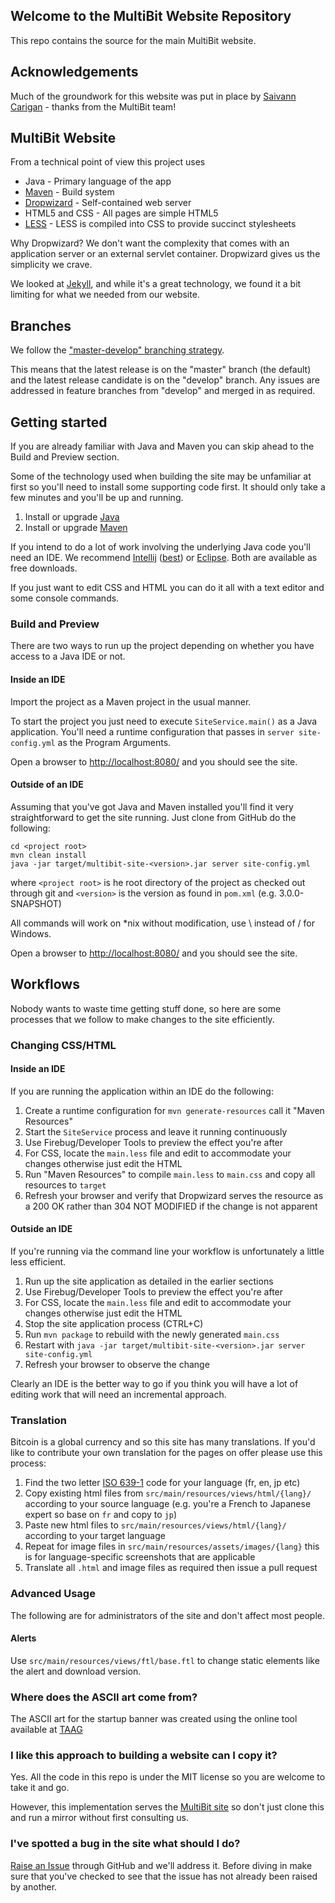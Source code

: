 ## Welcome to the MultiBit Website Repository

This repo contains the source for the main MultiBit website.

## Acknowledgements

Much of the groundwork for this website was put in place by [Saivann Carigan](https://github.com/saivann) - thanks from the MultiBit team!

## MultiBit Website

From a technical point of view this project uses

* Java - Primary language of the app
* [Maven](http://maven.apache.org/) - Build system
* [Dropwizard](http://dropwizard.codahale.com) - Self-contained web server
* HTML5 and CSS - All pages are simple HTML5
* [LESS](http://lesscss.org/) - LESS is compiled into CSS to provide succinct stylesheets

Why Dropwizard? We don't want the complexity that comes with an application server or an
external servlet container. Dropwizard gives us the simplicity we crave.

We looked at [Jekyll](https://github.com/mojombo/jekyll), and while it's a great technology, we
found it a bit limiting for what we needed from our website.

## Branches

We follow the ["master-develop" branching strategy](http://nvie.com/posts/a-successful-git-branching-model/).

This means that the latest release is on the "master" branch (the default) and the latest release candidate is on the "develop" branch.
Any issues are addressed in feature branches from "develop" and merged in as required.

## Getting started

If you are already familiar with Java and Maven you can skip ahead to the Build and Preview section.

Some of the technology used when building the site may be unfamiliar at first so you'll need to install some supporting
code first. It should only take a few minutes and you'll be up and running.

1. Install or upgrade [Java](https://java.com/en/download/index.jsp)
1. Install or upgrade [Maven](https://maven.apache.org/download.cgi)

If you intend to do a lot of work involving the underlying Java code you'll need an IDE. We recommend [Intellij](https://www.jetbrains.com/idea/download/)
([best](http://programmers.stackexchange.com/a/24231/7167)) or [Eclipse](https://www.eclipse.org/downloads/). Both are available as free downloads.

If you just want to edit CSS and HTML you can do it all with a text editor and some console commands.

### Build and Preview

There are two ways to run up the project depending on whether you have access to a Java IDE or not.

#### Inside an IDE

Import the project as a Maven project in the usual manner.

To start the project you just need to execute `SiteService.main()` as a Java application. You'll need a runtime configuration
that passes in `server site-config.yml` as the Program Arguments.

Open a browser to [http://localhost:8080/](http://localhost:8080/) and you should see the site.

#### Outside of an IDE

Assuming that you've got Java and Maven installed you'll find it very straightforward to get the site running. Just clone
from GitHub do the following:

```
cd <project root>
mvn clean install
java -jar target/multibit-site-<version>.jar server site-config.yml
```

where `<project root>` is he root directory of the project as checked out through git and `<version>` is the version
as found in `pom.xml` (e.g. 3.0.0-SNAPSHOT)

All commands will work on *nix without modification, use \ instead of / for Windows.

Open a browser to [http://localhost:8080/](http://localhost:8080/) and you should see the site.

## Workflows

Nobody wants to waste time getting stuff done, so here are some processes that we follow to make changes to the site
efficiently.

### Changing CSS/HTML

#### Inside an IDE

If you are running the application within an IDE do the following:

1. Create a runtime configuration for `mvn generate-resources` call it "Maven Resources"
1. Start the `SiteService` process and leave it running continuously
1. Use Firebug/Developer Tools to preview the effect you're after
1. For CSS, locate the `main.less` file and edit to accommodate your changes otherwise just edit the HTML
1. Run "Maven Resources" to compile `main.less` to `main.css` and copy all resources to `target`
1. Refresh your browser and verify that Dropwizard serves the resource as a 200 OK rather than 304 NOT MODIFIED if the
change is not apparent

#### Outside an IDE

If you're running via the command line your workflow is unfortunately a little less efficient.

1. Run up the site application as detailed in the earlier sections
1. Use Firebug/Developer Tools to preview the effect you're after
1. For CSS, locate the `main.less` file and edit to accommodate your changes otherwise just edit the HTML
1. Stop the site application process (CTRL+C)
1. Run `mvn package` to rebuild with the newly generated `main.css`
1. Restart with `java -jar target/multibit-site-<version>.jar server site-config.yml`
1. Refresh your browser to observe the change

Clearly an IDE is the better way to go if you think you will have a lot of editing work that will need an incremental
approach.

### Translation

Bitcoin is a global currency and so this site has many translations. If you'd like to contribute your own translation for the pages on offer please use this process:

1. Find the two letter [ISO 639-1](http://en.wikipedia.org/wiki/List_of_ISO_639-1_codes#Partial_ISO_639_table) code for your language (fr, en, jp etc)
1. Copy existing html files from `src/main/resources/views/html/{lang}/` according to your source language (e.g. you're a French to Japanese expert so base on `fr` and copy to `jp`)
1. Paste new html files to `src/main/resources/views/html/{lang}/` according to your target language
1. Repeat for image files in `src/main/resources/assets/images/{lang}` this is for language-specific screenshots that are applicable
1. Translate all `.html` and image files as required then issue a pull request

### Advanced Usage

The following are for administrators of the site and don't affect most people.

#### Alerts

Use `src/main/resources/views/ftl/base.ftl` to change static elements like the alert and download version.

### Where does the ASCII art come from?

The ASCII art for the startup banner was created using the online tool available at
[TAAG](http://patorjk.com/software/taag/#p=display&f=Standard&t=MultiBit%20Site)

### I like this approach to building a website can I copy it?

Yes. All the code in this repo is under the MIT license so you are welcome to take it and go.

However, this implementation serves the [MultiBit site](https://multibit.org) so don't just clone this and run a
mirror without first consulting us.

### I've spotted a bug in the site what should I do?

[Raise an Issue](https://github.com/jim618/multibit-website/issues) through GitHub and we'll address it. Before diving
in make sure that you've checked to see that the issue has not already been raised by another.
